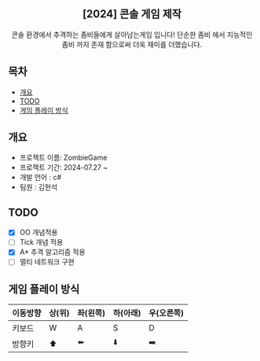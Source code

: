 <div align="center">
<h2>[2024] 콘솔 게임 제작</h2>
콘솔 환경에서 추격하는 좀비들에게 살아남는게임 입니다! 단순한 좀비 에서 지능적인 좀비 까지 존재 함으로써 더욱 재미를 더했습니다.<br>
</div>

## 목차
  - [개요](#개요)
  - [TODO](#TODO)
  - [게임 플레이 방식](#게임-플레이-방식)

## 개요
  - 프로젝트 이름: ZombieGame
  - 프로젝트 기간: 2024-07.27 ~
  - 개발 언어 : c#
  - 팀원 : 김현석

## TODO
 - [X] OO 개념적용
 - [ ] Tick 개념 적용
 - [X] A* 추격 알고리즘 적용
 - [ ] 멀티 네트워크 구현

## 게임 플레이 방식
|이동방향|상(위)|좌(왼쪽)|하(아래)|우(오른쪽)|
|---|---|---|---|---|
|키보드| W | A | S | D |
|방향키|⬆️|⬅️|⬇️|➡️|
